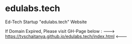 # edulabs.tech
 Ed-Tech Startup "edulabs.tech" Website

If Domain Expired,
Please visit GH-Page below :
--->  https://tvschaitanya.github.io/edulabs.tech/index.html  <---
